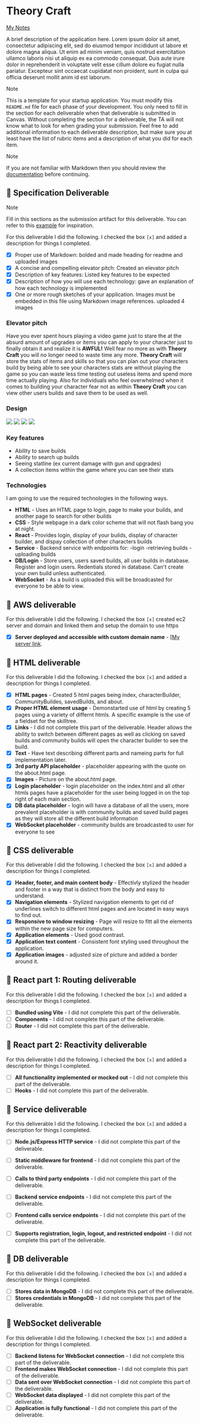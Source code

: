 # __Theory Craft__

[My Notes](notes.md)

A brief description of the application here. Lorem ipsum dolor sit amet, consectetur adipiscing elit, sed do eiusmod tempor incididunt ut labore et dolore magna aliqua. Ut enim ad minim veniam, quis nostrud exercitation ullamco laboris nisi ut aliquip ex ea commodo consequat. Duis aute irure dolor in reprehenderit in voluptate velit esse cillum dolore eu fugiat nulla pariatur. Excepteur sint occaecat cupidatat non proident, sunt in culpa qui officia deserunt mollit anim id est laborum.


> [!NOTE]
>  This is a template for your startup application. You must modify this `README.md` file for each phase of your development. You only need to fill in the section for each deliverable when that deliverable is submitted in Canvas. Without completing the section for a deliverable, the TA will not know what to look for when grading your submission. Feel free to add additional information to each deliverable description, but make sure you at least have the list of rubric items and a description of what you did for each item.

> [!NOTE]
>  If you are not familiar with Markdown then you should review the [documentation](https://docs.github.com/en/get-started/writing-on-github/getting-started-with-writing-and-formatting-on-github/basic-writing-and-formatting-syntax) before continuing.

## 🚀 Specification Deliverable

> [!NOTE]
>  Fill in this sections as the submission artifact for this deliverable. You can refer to this [example](https://github.com/webprogramming260/startup-example/blob/main/README.md) for inspiration.

For this deliverable I did the following. I checked the box `[x]` and added a description for things I completed.

- [x] Proper use of Markdown: bolded and made heading for readme and uploaded images
- [x] A concise and compelling elevator pitch: Created an elevator pitch
- [x] Description of key features: Listed key features to be expected
- [x] Description of how you will use each technology: gave an explanation of how each technology is implemented
- [x] One or more rough sketches of your application. Images must be embedded in this file using Markdown image references. uploaded 4 images

### Elevator pitch

Have you ever spent hours playing a video game just to stare the at the absurd amount of upgrades or items you can apply to your character just to finally obtain it and realize it is __AWFUL!__ Well fear no more as with __Theory Craft__ you will no longer need to waste time any more. __Theory Craft__ will store the stats of items and skills so that you can plan out your characters build by being able to see your characters stats are without playing the game so you can waste less time testing out useless items and spend more time actually playing. Also for individuals who feel overwhelmed when it comes to building your character fear not as within __Theory Craft__ you can view other users builds and save them to be used as well.


### Design
![](Theory_Craft_Login.png)
![](Theory_Craft_Character_Builder.png)
![](Theory_Craft_Saved_Builds.png)
![](Theory_Craft_Search_Builder.png)


### Key features

- Ability to save builds
- Ability to search up builds
- Seeing statline (ex current damage with gun and upgrades)
- A collection items within the game where you can see their stats

### Technologies

I am going to use the required technologies in the following ways.

- **HTML** - Uses an HTML page to login, page to make your builds, and another page to search for other builds
- **CSS** - Style webpage in a dark color scheme that will not flash bang you at night.
- **React** - Provides login, display of your builds, display of character builder, and dispay collection of other characters builds
- **Service** - Backend service with endpoints for:
      -login
      -retrieving builds
      -uploading builds
- **DB/Login** - Store users, users saved builds, all user builds in database. Register and login users. Redentials stored in database. Can't create your own build unless authenticated.
- **WebSocket** - As a build is uploaded this will be broadcasted for everyone to be able to view.

## 🚀 AWS deliverable

For this deliverable I did the following. I checked the box `[x]` created ec2 server and domain and linked them and setup the domain to use https

- [x] **Server deployed and accessible with custom domain name** - [[My server link](https://theorycraft117.click).

## 🚀 HTML deliverable

For this deliverable I did the following. I checked the box `[x]` and added a description for things I completed.

- [x] **HTML pages** - Created  5 html pages being index, characterBuilder, CommunityBuildes, savedBuilds, and about.
- [x] **Proper HTML element usage** - Demonstarted use of html by creating 5 pages using a variety of differnt htmls. A specific example is the use of a fieldset for the skilltree.
- [x] **Links** - I did not complete this part of the deliverable. Header allows the ability to switch between different pages as well as clicking on saved builds and community builds will open the character builder to see the build.
- [x] **Text** - Have text describing different parts and nameing parts for full implementation later.
- [x] **3rd party API placeholder** - placeholder appearing with the quote on the about.html page.
- [x] **Images** - Picture on the about.html page.
- [x] **Login placeholder** - login placeholder on the index.html and all other htmls pages have a placeholder for the user being logged in on the top right of each main section.
- [x] **DB data placeholder** - login will have a database of all the users, more prevalent placeholder is with community builds and saved build pages as they will store all the different build information
- [x] **WebSocket placeholder** - community builds are broadcasted to user for everyone to see

## 🚀 CSS deliverable

For this deliverable I did the following. I checked the box `[x]` and added a description for things I completed.

- [x] **Header, footer, and main content body** - Effectivly stylized the header and footer in a way that is distinct from the body and easy to understand.
- [x] **Navigation elements** - Stylized navigation elements to get rid of underlines switch to different html pages and are located in easy ways to find out.
- [x] **Responsive to window resizing** - Page will resize to fitt all the elements within the new page size for computers.
- [x] **Application elements** - Used good contrast.
- [x] **Application text content** - Consistent font styling used throughout the application.
- [x] **Application images** - adjusted size of picture and added a border around it.

## 🚀 React part 1: Routing deliverable

For this deliverable I did the following. I checked the box `[x]` and added a description for things I completed.

- [ ] **Bundled using Vite** - I did not complete this part of the deliverable.
- [ ] **Components** - I did not complete this part of the deliverable.
- [ ] **Router** - I did not complete this part of the deliverable.

## 🚀 React part 2: Reactivity deliverable

For this deliverable I did the following. I checked the box `[x]` and added a description for things I completed.

- [ ] **All functionality implemented or mocked out** - I did not complete this part of the deliverable.
- [ ] **Hooks** - I did not complete this part of the deliverable.

## 🚀 Service deliverable

For this deliverable I did the following. I checked the box `[x]` and added a description for things I completed.

- [ ] **Node.js/Express HTTP service** - I did not complete this part of the deliverable.
- [ ] **Static middleware for frontend** - I did not complete this part of the deliverable.
- [ ] **Calls to third party endpoints** - I did not complete this part of the deliverable.
- [ ] **Backend service endpoints** - I did not complete this part of the deliverable.
- [ ] **Frontend calls service endpoints** - I did not complete this part of the deliverable.
- [ ] **Supports registration, login, logout, and restricted endpoint** - I did not complete this part of the deliverable.


## 🚀 DB deliverable

For this deliverable I did the following. I checked the box `[x]` and added a description for things I completed.

- [ ] **Stores data in MongoDB** - I did not complete this part of the deliverable.
- [ ] **Stores credentials in MongoDB** - I did not complete this part of the deliverable.

## 🚀 WebSocket deliverable

For this deliverable I did the following. I checked the box `[x]` and added a description for things I completed.

- [ ] **Backend listens for WebSocket connection** - I did not complete this part of the deliverable.
- [ ] **Frontend makes WebSocket connection** - I did not complete this part of the deliverable.
- [ ] **Data sent over WebSocket connection** - I did not complete this part of the deliverable.
- [ ] **WebSocket data displayed** - I did not complete this part of the deliverable.
- [ ] **Application is fully functional** - I did not complete this part of the deliverable.
